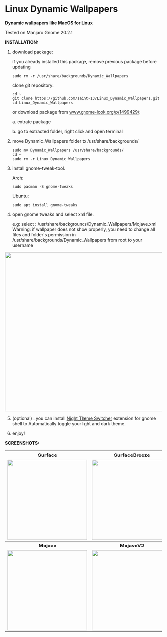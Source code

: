 # Linux Dynamic Wallpapers
<b>Dynamic wallpapers like MacOS for Linux</b>

Tested on Manjaro Gnome 20.2.1

<b>INSTALLATION:</b>

1. download package:

   if you already installed this package, remove previous package before updating
   
       sudo rm -r /usr/share/backgrounds/Dynamic_Wallpapers
       
   clone git repository:
   
       cd ~
       git clone https://github.com/saint-13/Linux_Dynamic_Wallpapers.git
       cd Linux_Dynamic_Wallpapers

   or download package from www.gnome-look.org/p/1499429/:
   
      a. extrate package
      
      b. go to extracted folder, right click and open terminal

2. move Dynamic_Wallpapers folder to /usr/share/backgrounds/

       sudo mv Dynamic_Wallpapers /usr/share/backgrounds/
       cd ~
       sudo rm -r Linux_Dynamic_Wallpapers

3. install gnome-tweak-tool.

    Arch:

       sudo pacman -S gnome-tweaks

    Ubuntu:

       sudo apt install gnome-tweaks

4. open gnome tweaks and select xml file. 

    e.g: select : /usr/share/backgrounds/Dynamic_Wallpapers/Mojave.xml
    Warning: if wallpaper does not show properly, you need to change all files and folder's permission in /usr/share/backgrounds/Dynamic_Wallpapers from root to your username

<img src="https://raw.githubusercontent.com/saint-13/Linux_Dynamic_Wallpapers/main/Screenshots/Screenshot%20from%202021-03-30%2019-45-07.png" width="512">

5. (optional) : you can install [Night Theme Switcher](https://extensions.gnome.org/extension/2236/night-theme-switcher/) extension for gnome shell to Automatically toggle your light and dark theme.

6. enjoy!

<b>SCREENSHOTS:</b>

<table>
  <tr>
    <th>Surface</th>
    <th>SurfaceBreeze</th>
    <th>BigSur</th>
    <th>BigSurV2</th>
  </tr>
  <tr>
    <td>
      <img src="https://raw.githubusercontent.com/saint-13/Linux_Dynamic_Wallpapers/main/Screenshots/Screenshot%20from%202021-04-07%2015-11-33.png" width="256">
    </td>
    <td>
      <img src="https://raw.githubusercontent.com/saint-13/Linux_Dynamic_Wallpapers/main/Screenshots/Screenshot%20from%202021-03-31%2001-26-13.png" width="256">
    </td>
    <td>
      <img src="https://raw.githubusercontent.com/saint-13/Linux_Dynamic_Wallpapers/main/Screenshots/Screenshot%20from%202021-03-30%2020-02-39.png" width="256">
    </td>
    <td>
      <img src="https://raw.githubusercontent.com/saint-13/Linux_Dynamic_Wallpapers/main/Screenshots/Screenshot%20from%202021-03-30%2019-06-30.png" width="256">
    </td>
  </tr>
  <tr>
    <th>Mojave</th>
    <th>MojaveV2</th>
    <th>Minimal Mojave</th>
    <th>Catalina</th>
  </tr>
  <tr>
    <td>
      <img src="https://raw.githubusercontent.com/saint-13/Linux_Dynamic_Wallpapers/main/Screenshots/Screenshot%20from%202021-03-30%2018-19-54.png" width="256">
    </td>
    <td>
      <img src="https://raw.githubusercontent.com/saint-13/Linux_Dynamic_Wallpapers/main/Screenshots/Screenshot%20from%202021-03-30%2018-20-14.png" width="256">
    </td>
    <td>
      <img src="https://raw.githubusercontent.com/saint-13/Linux_Dynamic_Wallpapers/main/Screenshots/Screenshot%20from%202021-03-30%2018-19-31.png" width="256">
    </td>
    <td>
      <img src="https://raw.githubusercontent.com/saint-13/Linux_Dynamic_Wallpapers/main/Screenshots/Screenshot%20from%202021-04-07%2016-43-54.png" width="256">
    </td>
  </tr>
</table>
